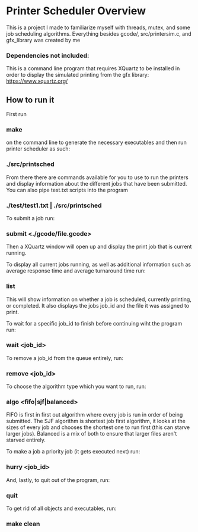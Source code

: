 # Printer Scheduler Overview

This is a project I made to familiarize myself with threads, mutex, and some job scheduling algorithms. Everything besides gcode/, src/printersim.c, and gfx_library was created by me

### Dependencies not included:
This is a command line program that requires XQuartz to be installed in order to display the simulated printing from the gfx library: https://www.xquartz.org/

## How to run it

First run 
### make
on the command line to generate the necessary executables and then run printer scheduler as such:
### ./src/printsched <number of printers wanted>

 
  
From there there are commands available for you to use to run the printers and display information about the different jobs that have been submitted. You can also pipe test.txt scripts into the program
### ./test/test1.txt | ./src/printsched <number of printers wanted>

  
  
To submit a job run:
### submit <./gcode/file.gcode>
Then a XQuartz window will open up and display the print job that is current running.
  
  
  
To display all current jobs running, as well as additional information such as average response time and average turnaround time run:
### list
This will show information on whether a job is scheduled, currently printing, or completed. It also displays the jobs job_id and the file it was assigned to print.

  
  
To wait for a specific job_id to finish before continuing wiht the program run:
### wait <job_id>
  
  
  
To remove a job_id from the queue entirely, run:
### remove <job_id>

  
  
To choose the algorithm type which you want to run, run:
### algo <fifo|sjf|balanced>
FIFO is first in first out algorithm where every job is run in order of being submitted. The SJF algorithm is shortest job first algorithm, it looks at the sizes of every job and chooses the shortest one to run first (this can starve larger jobs). Balanced is a mix of both to ensure that larger files aren't starved entirely.

  
  
To make a job a priority job (it gets executed next) run:
### hurry <job_id>

  
  
And, lastly, to quit out of the program, run:
### quit

  
  
To get rid of all objects and executables, run:
### make clean

